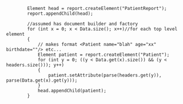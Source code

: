 	 		Element head = report.createElement("PatientReport");
			report.appendChild(head);
			
			//assumed has document builder and factory
			for (int x = 0; x < Data.size(); x++)//for each top level element
			{
				// makes format <Patient name="blah" age="xx" birthdate=""/> etc...
				Element patient = report.createElement("Patient");
				for (int y = 0; ((y < Data.get(x).size()) && (y < headers.size())); y++)
				{
					patient.setAttribute(parse(headers.get(y)), parse(Data.get(x).get(y)));
				}
				head.appendChild(patient);
			}
